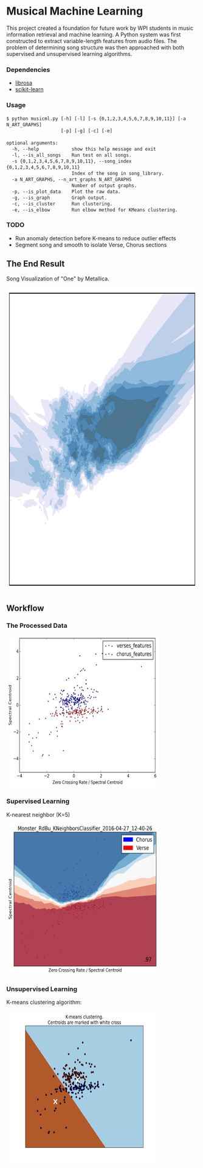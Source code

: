 # Musical Machine Learning

This project created a foundation for future work by WPI students in music information retrieval and machine learning. A Python system was first constructed to extract variable-length features from audio files. The problem of determining song structure was then approached with both supervised and unsupervised learning algorithms.

### Dependencies

* [librosa](https://github.com/librosa/librosa)
* [scikit-learn](http://scikit-learn.org/)

### Usage
    
    $ python musicml.py [-h] [-l] [-s {0,1,2,3,4,5,6,7,8,9,10,11}] [-a N_ART_GRAPHS]
                        [-p] [-g] [-c] [-e]
    
    optional arguments:
      -h, --help            show this help message and exit
      -l, --is_all_songs    Run test on all songs.
      -s {0,1,2,3,4,5,6,7,8,9,10,11}, --song_index {0,1,2,3,4,5,6,7,8,9,10,11}
                            Index of the song in song_library.
      -a N_ART_GRAPHS, --n_art_graphs N_ART_GRAPHS
                            Number of output graphs.
      -p, --is_plot_data    Plot the raw data.
      -g, --is_graph        Graph output.
      -c, --is_cluster      Run clustering.
      -e, --is_elbow        Run elbow method for KMeans clustering.
    
### TODO

* Run anomaly detection before K-means to reduce outlier effects
* Segment song and smooth to isolate Verse, Chorus sections

## The End Result

Song Visualization of "One" by Metallica.

<img src="/output/demo/art.jpg" alt="Monster scatterplot" width="1280" height="800"/>


## Workflow

### The Processed Data

<img src="/output/demo/scatter__2016-04-27_12-40-10.png" alt="Monster scatterplot" width="400" height="400"/>

### Supervised Learning

K-nearest neighbor (K=5)

<img src="/output/demo/Monster_KNeighborsClassifier.png" alt="Monster scatterplot" width="400" height="400"/>

### Unsupervised Learning

K-means clustering algorithm:

<img src="/output/demo/kmeans_monster.png" alt="K-means on Monster" width="400" height="400"/>


